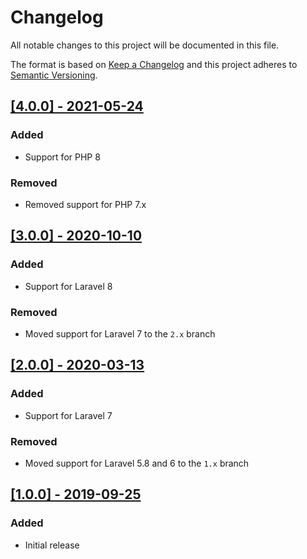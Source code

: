 # Changelog
All notable changes to this project will be documented in this file.

The format is based on [Keep a Changelog](http://keepachangelog.com/) and this project adheres to [Semantic Versioning](http://semver.org/).

## [[4.0.0] - 2021-05-24](https://github.com/monooso/unobserve/releases/tag/v4.0.0)
### Added
- Support for PHP 8

### Removed
- Removed support for PHP 7.x

## [[3.0.0] - 2020-10-10](https://github.com/monooso/unobserve/releases/tag/v3.0.0) 
### Added
- Support for Laravel 8

### Removed
- Moved support for Laravel 7 to the `2.x` branch

## [[2.0.0] - 2020-03-13](https://github.com/monooso/unobserve/releases/tag/v2.0.0)
### Added
- Support for Laravel 7

### Removed
- Moved support for Laravel 5.8 and 6 to the `1.x` branch

## [[1.0.0] - 2019-09-25](https://github.com/monooso/unobserve/releases/tag/v1.0.0)
### Added
- Initial release
